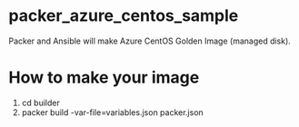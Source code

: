 # packer_azure_centos_sample
Packer and Ansible will make Azure CentOS Golden Image (managed disk).

# How to make your image
1. cd builder
2. packer build -var-file=variables.json packer.json
